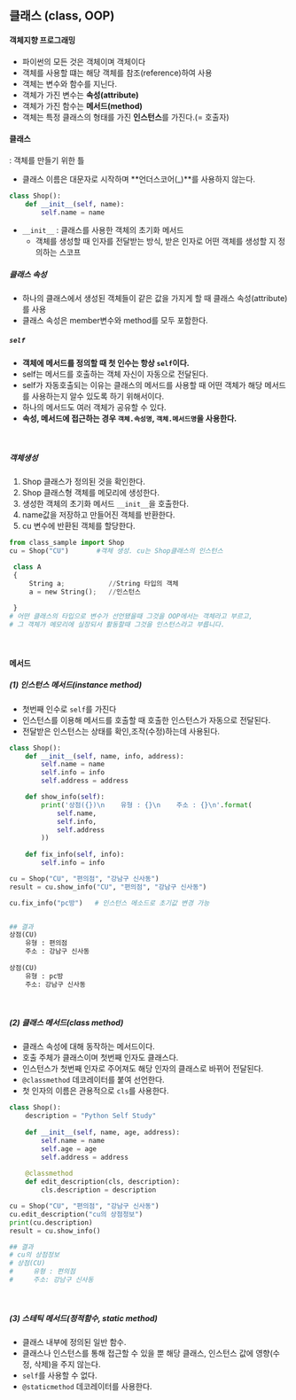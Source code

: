 ## 클래스 (class, OOP)

#### 객체지향 프로그래밍

- 파이썬의 모든 것은 객체이며 객체이다
- 객체를 사용할 떄는 해당 객체를 참조(reference)하여 사용
- 객체는 변수와 함수를 지닌다.
- 객체가 가진 변수는 **속성(attribute)**
- 객체가 가진 함수는 **메서드(method)**
- 객체는 특정 클래스의 형태를 가진 **인스턴스**를 가진다.(= 호출자)

#### 클래스 

: 객체를 만들기 위한 틀

- 클래스 이름은 대문자로 시작하며 **언더스코어(_)**를 사용하지 않는다.

~~~python
class Shop():
	def __init__(self, name):
		self.name = name
~~~


- `__init__` : 클래스를 사용한 객체의 초기화 메서드
	- 객체를 생성할 때 인자를 전달받는 방식, 받은 인자로 어떤 객체를 생성할 지 정의하는 스코프

##### 클래스 속성

- 하나의 클래스에서 생성된 객체들이 같은 값을 가지게 할 때 클래스 속성(attribute)를 사용
- 클래스 속성은 member변수와 method를 모두 포함한다.


##### `self`

- **객체에 메서드를 정의할 때 첫 인수는 항상 `self`이다.**
- self는 메서드를 호출하는 객체 자신이 자동으로 전달된다.
- self가 자동호출되는 이유는 클래스의 메서드를 사용할 때 어떤 객체가 해당 메서드를 사용하는지 알수 있도록 하기 위해서이다.
- 하나의 메서드도 여러 객체가 공유할 수 있다.
- **속성, 메서드에 접근하는 경우 `객체.속성명`, `객체.메서드명`을 사용한다.**

<br>

##### 객체생성 

1. Shop 클래스가 정의된 것을 확인한다.
2. Shop 클래스형 객체를 메모리에 생성한다.
3. 생성한 객체의 초기화 메서드 `__init__`을 호출한다.
4. name값을 저장하고 만들어진 객체를 반환한다.
5. cu 변수에 반환된 객체를 할당한다.

~~~python 
from class_sample import Shop
cu = Shop("CU")       #객체 생성. cu는 Shop클래스의 인스턴스   
~~~

~~~python 
 class A
 {
     String a;           //String 타입의 객체
     a = new String();   //인스턴스
       
 } 
# 어떤 클래스의 타입으로 변수가 선언됐을때 그것을 OOP에서는 객체라고 부르고,
# 그 객체가 메모리에 실장되서 활동할때 그것을 인스턴스라고 부릅니다.
~~~

<br>

#### 메서드

##### (1) 인스턴스 메서드(instance method)

- 첫번째 인수로 `self`를 가진다
- 인스턴스를 이용해 메서드를 호출할 때 호출한 인스턴스가 자동으로 전달된다.
- 전달받은 인스턴스는 상태를 확인,조작(수정)하는데 사용된다.

~~~python 
class Shop():
    def __init__(self, name, info, address):
        self.name = name
        self.info = info
        self.address = address

    def show_info(self):
        print('상점({})\n    유형 : {}\n    주소 : {}\n'.format(
            self.name, 
            self.info,
            self.address
        ))
	
	def fix_info(self, info):
		self.info = info

cu = Shop("CU", "편의점", "강남구 신사동")
result = cu.show_info("CU", "편의점", "강남구 신사동")

cu.fix_info("pc방")   # 인스턴스 메소드로 초기값 변경 가능


## 결과
상점(CU)
    유형 : 편의점
    주소 : 강남구 신사동
    
상점(CU)
    유형 : pc방
    주소: 강남구 신사동
~~~

<br>

##### (2) 클래스 메서드(class method)

- 클래스 속성에 대해 동작하는 메서드이다. 
- 호출 주체가 클래스이며 첫번째 인자도 클래스다.
- 인스턴스가 첫번째 인자로 주어져도 해당 인자의 클래스로 바뀌어 전달된다.
- `@classmethod` 데코레이터를 붙여 선언한다.
- 첫 인자의 이름은 관용적으로 `cls`를 사용한다. 

~~~python 
class Shop():
	description = "Python Self Study"
	
	def __init__(self, name, age, address):
		self.name = name
		self.age = age
		self.address = address
	
	@classmethod
	def edit_description(cls, description):
		cls.description = description

cu = Shop("CU", "편의점", "강남구 신사동")
cu.edit_description("cu의 상점정보")
print(cu.description)
result = cu.show_info()

## 결과 
# cu의 상점정보
# 상점(CU)
#     유형 : 편의점
#     주소: 강남구 신사동
~~~

<br>

##### (3) 스테틱 메서드(정적함수, static method)

- 클래스 내부에 정의된 일반 함수.
- 클래스나 인스턴스를 통해 접근할 수 있을 뿐 해당 클래스, 인스턴스 값에 영향(수정, 삭제)을 주지 않는다.
- `self`를 사용할 수 없다.
- `@staticmethod` 데코레이터를 사용한다. 

